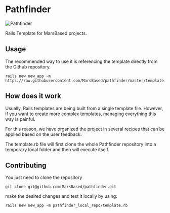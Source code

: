 # Pathfinder

![Pathfinder](https://upload.wikimedia.org/wikipedia/commons/thumb/2/23/Mars_pathfinder_panorama_large.jpg/1200px-Mars_pathfinder_panorama_large.jpg)

Rails Template for MarsBased projects.

## Usage

The recommended way to use it is referencing the template directly from the Github repository.

```
rails new new_app -m https://raw.githubusercontent.com/MarsBased/pathfinder/master/template.rb
```

## How does it work

Usually, Rails templates are being built from a single template file. However, if you want to create more complex templates, managing everything this way is painful.

For this reason, we have organized the project in several recipes that can be applied based on the user feedback.

The template.rb file will first clone the whole Pathfinder repository into a temporary local folder and then will execute itself.

## Contributing

You just need to clone the repository

```git clone git@github.com:MarsBased/pathfinder.git```

make the desired changes and test it locally by using:

```rails new new_app -m pathfinder_local_repo/template.rb```
